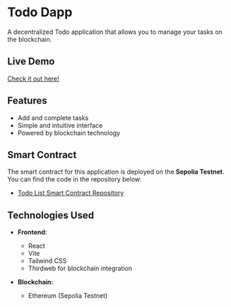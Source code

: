 # Todo Dapp

A decentralized Todo application that allows you to manage your tasks on the blockchain.

## Live Demo

[Check it out here!](https://todo-dapp-24.vercel.app/)

## Features

- Add and complete tasks
- Simple and intuitive interface
- Powered by blockchain technology

## Smart Contract

The smart contract for this application is deployed on the **Sepolia Testnet**. You can find the code in the repository below:

- [Todo List Smart Contract Repository](https://github.com/yaasiinaxmed/Todo-List-SmartContract)

## Technologies Used

- **Frontend:**
    
    - React
    - Vite
    - Tailwind CSS
    - Thirdweb for blockchain integration
- **Blockchain:**
    
    - Ethereum (Sepolia Testnet)
